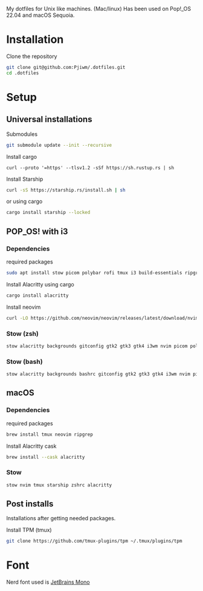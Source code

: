 My dotfiles for Unix like machines. (Mac/linux)
Has been used on Pop!_OS 22.04 and macOS Sequoia.

# Installation

Clone the repository
```bash
git clone git@github.com:Pjiwm/.dotfiles.git
cd .dotfiles
```

# Setup

## Universal installations

Submodules
```bash
git submodule update --init --recursive
```

Install cargo
```
curl --proto '=https' --tlsv1.2 -sSf https://sh.rustup.rs | sh
```

Install Starship
```bash
curl -sS https://starship.rs/install.sh | sh
```

or using cargo
```bash
cargo install starship --locked
```

## POP_OS! with i3

### Dependencies

required packages
```bash
sudo apt install stow picom polybar rofi tmux i3 build-essentials ripgrep
```

Install Alacritty using cargo
```bash
cargo install alacritty
```

Install neovim
```bash
curl -LO https://github.com/neovim/neovim/releases/latest/download/nvim.appimage && chmod u+x nvim.appimage && sudo mv nvim.appimage /usr/local/bin/nvim
```

### Stow (zsh)
```bash
stow alacritty backgrounds gitconfig gtk2 gtk3 gtk4 i3wm nvim picom polybar rofi starship themes tmux zshrc
```

### Stow (bash)
```bash
stow alacritty backgrounds bashrc gitconfig gtk2 gtk3 gtk4 i3wm nvim picom polybar rofi starship themes tmux 
```

## macOS

### Dependencies

required packages
```bash
brew install tmux neovim ripgrep
```

Install Alacritty cask
```bash
brew install --cask alacritty
```

### Stow 
```bash
stow nvim tmux starship zshrc alacritty
```

## Post installs
Installations after getting needed packages.

Install TPM (tmux)
```bash
git clone https://github.com/tmux-plugins/tpm ~/.tmux/plugins/tpm
```

# Font
Nerd font used is [JetBrains Mono](https://www.jetbrains.com/lp/mono/)

